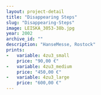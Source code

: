```yaml
---
layout: project-detail
title: "Disappearing Steps"
slug: "Disappearing-Steps"
image: LEISKA_3053-38b.jpg
year: 2002
archive_id: ""
description: "HanseMesse, Rostock"
prints:
-   variable: 4zu3_small
    price: "90,00 €"
-   variable: 4zu3_medium
    price: "450,00 €"
-   variable: 4zu3_large
    price: "600,00 €"
---
```

